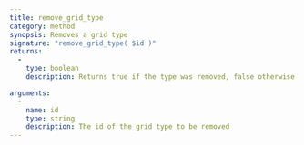 ```yaml
---
title: remove_grid_type
category: method
synopsis: Removes a grid type
signature: "remove_grid_type( $id )"
returns:
  -
    type: boolean
    description: Returns true if the type was removed, false otherwise

arguments:
  -
    name: id
    type: string
    description: The id of the grid type to be removed
---
```

